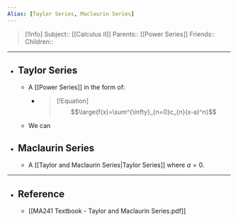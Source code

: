 ```yaml
---
Alias: [Taylor Series, Maclaurin Series]
---
```

> [!Info]
> Subject:: [[Calculus II]]
> Parents:: [[Power Series]]
> Friends:: 
> Children:: 
---
- ## Taylor Series
	- A [[Power Series]] in the form of:
		- > [!Equation]
		  > $$\large{f(x)=\sum^{\infty}_{n=0}c_{n}(x-a)^n}$$
	- We can 
- ## Maclaurin Series
	- A [[Taylor and Maclaurin Series|Taylor Series]] where $a=0$.
---
- ## Reference
	- [[MA241 Textbook - Taylor and Maclaurin Series.pdf]]